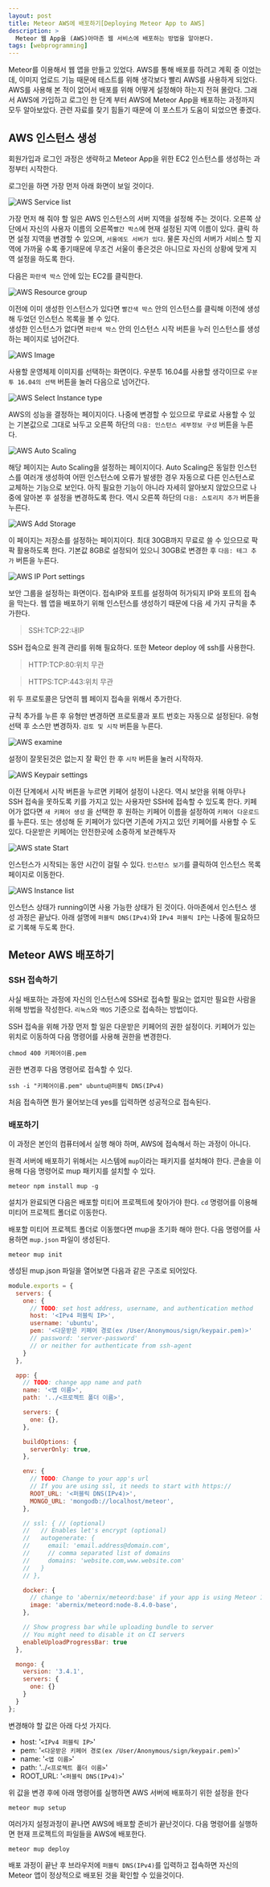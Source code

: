 ```yaml
---
layout: post
title: Meteor AWS에 배포하기[Deploying Meteor App to AWS]
description: >
  Meteor 웹 App을 (AWS)아마존 웹 서비스에 배포하는 방법을 알아본다.
tags: [webprogramming]
---
```


Meteor를 이용해서 웹 앱을 만들고 있었다. AWS를 통해 배포를 하려고 계획 중 이었는데, 이미지 업로드 기능 때문에 테스트를 위해 생각보다 빨리 AWS를 사용하게 되었다. AWS를 사용해 본 적이 없어서 배포를 위해 어떻게 설정해야 하는지 전혀 몰랐다. 그래서 AWS에 가입하고 로그인 한 단계 부터 AWS에 Meteor App을 배포하는 과정까지 모두 알아보았다. 관련 자료를 찾기 힘들기 때문에 이 포스트가 도움이 되었으면 좋겠다.

## AWS 인스턴스 생성
회원가입과 로그인 과정은 생략하고 Meteor App을 위한 EC2 인스턴스를 생성하는 과정부터 시작한다.

로그인을 하면 가장 먼저 아래 화면이 보일 것이다.

![](https://skaiblue.github.io/assets/img/posts/meteor/awsdeploy/1.png "AWS Service list")

가장 먼저 해 줘야 할 일은 AWS 인스턴스의 서버 지역을 설정해 주는 것이다.
오른쪽 상단에서 자신의 사용자 이름의 오른쪽`빨간 박스`에 현재 설정된 지역 이름이 있다.
클릭 하면 설정 지역을 변경할 수 있으며, `서울에도 서버가 있다`. 물론 자신의 서버가 서비스 할 지역에 가까울 수록 좋기때문에 무조건 서울이 좋은것은 아니므로 자신의 상황에 맞게 지역 설정을 하도록 한다.

다음은 `파란색 박스` 안에 있는 EC2를 클릭한다.

![](https://skaiblue.github.io/assets/img/posts/meteor/awsdeploy/2.png "AWS Resource group")

이전에 이미 생성한 인스턴스가 있다면 `빨간색 박스` 안의 인스턴스를 클릭해 이전에 생성해 두었던 인스턴스 목록을 볼 수 있다.<br>
생성한 인스턴스가 없다면 `파란색 박스` 안의 인스턴스 시작 버튼을 누러 인스턴스를 생성하는 페이지로 넘어간다.

![](https://skaiblue.github.io/assets/img/posts/meteor/awsdeploy/3.png "AWS Image")

사용할 운영체제 이미지를 선택하는 화면이다. 우분투 16.04를 사용할 생각이므로 `우분투 16.04의 선택` 버튼을 눌러 다음으로 넘어간다.

![](https://skaiblue.github.io/assets/img/posts/meteor/awsdeploy/4.png "AWS Select Instance type")

AWS의 성능을 결정하는 페이지이다. 나중에 변경할 수 있으므로 무료로 사용할 수 있는 기본값으로 그대로 놔두고 오른쪽 하단의 `다음: 인스턴스 세부정보 구성` 버튼을 누른다.

![](https://skaiblue.github.io/assets/img/posts/meteor/awsdeploy/5.png "AWS Auto Scaling")

해당 페이지는 Auto Scaling을 설정하는 페이지이다. Auto Scaling은 동일한 인스턴스를 여러개 생성하여 어떤 인스턴스에 오류가 발생한 경우 자동으로 다른 인스턴스로 교체하는 기능으로 보인다. 아직 필요한 기능이 아니라 자세히 알아보지 않았으므로 나중에 알아본 후 설정을 변경하도록 한다. 역시 오른쪽 하단의 `다음: 스토리지 추가` 버튼을 누른다.

![](https://skaiblue.github.io/assets/img/posts/meteor/awsdeploy/6.png "AWS Add Storage")

이 페이지는 저장소를 설정하는 페이지이다. 최대 30GB까지 무료로 쓸 수 있으므로 팍팍 활용하도록 한다. 기본값 8GB로 설정되어 있으니 30GB로 변경한 후 `다음: 테그 추가` 버튼을 누른다.

![](https://skaiblue.github.io/assets/img/posts/meteor/awsdeploy/7.png "AWS IP Port settings")

보안 그룹을 설정하는 화면이다. 접속IP와 포트를 설정하여 허가되지 IP와 포트의 접속을 막는다. 웹 앱을 배포하기 위해 인스턴스를 생성하기 때문에 다음 세 가지 규칙을 추가한다.

> SSH:TCP:22:내IP

SSH 접속으로 원격 관리를 위해 필요하다. 또한 Meteor deploy 에 ssh를 사용한다.

> HTTP:TCP:80:위치 무관

> HTTPS:TCP:443:위치 무관

위 두 프로토콜은 당연히 웹 페이지 접속을 위해서 추가한다.

규칙 추가를 누른 후 유형만 변경하면 프로토콜과 포트 번호는 자동으로 설정된다.
유형 선택 후 소스만 변경하자. `검토 및 시작` 버튼을 누른다.

![](https://skaiblue.github.io/assets/img/posts/meteor/awsdeploy/8.png "AWS examine")

설정이 잘못된것은 없는지 잘 확인 한 후 `시작` 버튼을 눌러 시작하자.

![](https://skaiblue.github.io/assets/img/posts/meteor/awsdeploy/9.png "AWS Keypair settings")

이전 단계에서 시작 버튼을 누르면 키페어 설정이 나온다. 역시 보안을 위해 아무나 SSH 접속을 못하도록 키를 가지고 있는 사용자만 SSH에 접속할 수 있도록 한다. 키페어가 없다면 `새 키페어 생성` 을 선택한 후 원하는 키페어 이름을 설정하여 `키페어 다운로드`를 누른다. 또는 생성해 둔 키페어가 있다면 기존에 가지고 있던 키페어를 사용할 수 도 있다.
다운받은 키페어는 안전한곳에 소중하게 보관해두자

![](https://skaiblue.github.io/assets/img/posts/meteor/awsdeploy/10.png "AWS state Start")

인스턴스가 시작되는 동안 시간이 걸릴 수 있다.
`인스턴스 보기`를 클릭하여 인스턴스 목록 페이지로 이동한다.

![](https://skaiblue.github.io/assets/img/posts/meteor/awsdeploy/11.png "AWS Instance list")

인스턴스 상태가 running이면 사용 가능한 상태가 된 것이다. 아마존에서 인스턴스 생성 과정은 끝났다. 아래 설명에 `퍼블릭 DNS(IPv4)`와 `IPv4 퍼블릭 IP`는 나중에 필요하므로 기록해 두도록 한다.

## Meteor AWS 배포하기

### SSH 접속하기
사실 배포하는 과정에 자신의 인스턴스에 SSH로 접속할 필요는 없지만 필요한 사람을 위해 방법을 작성한다. `리눅스`와 `맥OS` 기준으로 접속하는 방법이다.

SSH 접속을 위해 가장 먼저 할 일은 다운받은 키페어의 권한 설정이다. 키페어가 있는 위치로 이동하여 다음 명령어를 사용해 권한을 변경한다.

```
chmod 400 키페어이름.pem
```
권한 변경후 다음 명령어로 접속할 수 있다.
```
ssh -i "키페어이름.pem" ubuntu@퍼블릭 DNS(IPv4)
```

처음 접속하면 뭔가 물어보는데 yes를 입력하면 성공적으로 접속된다.

### 배포하기
이 과정은 본인의 컴퓨터에서 실행 해야 하며, AWS에 접속해서 하는 과정이 아니다.

원격 서버에 배포하기 위해서는 시스템에 `mup`이라는 패키지를 설치해야 한다. 
콘솔을 이용해 다음 명령어로 mup 패키지를 설치할 수 있다.

```
meteor npm install mup -g
```

설치가 완료되면 다음은 배포할 미티어 프로젝트에 찾아가야 한다. `cd` 명령어를 이용해 미티어 프로젝트 폴더로 이동한다.

배포할 미티어 프로젝트 폴더로 이동했다면 mup을 초기화 해야 한다.
다음 명령어를 사용하면 `mup.json` 파일이 생성된다.
```
meteor mup init
```

생성된 mup.json 파일을 열어보면 다음과 같은 구조로 되어있다.
```js
module.exports = {
  servers: {
    one: {
      // TODO: set host address, username, and authentication method
      host: '<IPv4 퍼블릭 IP>',
      username: 'ubuntu',
      pem: '<다운받은 키페어 경로(ex /User/Anonymous/sign/keypair.pem)>'
      // password: 'server-password'
      // or neither for authenticate from ssh-agent
    }
  },

  app: {
    // TODO: change app name and path
    name: '<앱 이름>',
    path: '../<프로젝트 폴더 이름>',

    servers: {
      one: {},
    },

    buildOptions: {
      serverOnly: true,
    },

    env: {
      // TODO: Change to your app's url
      // If you are using ssl, it needs to start with https://
      ROOT_URL: '<퍼블릭 DNS(IPv4)>',
      MONGO_URL: 'mongodb://localhost/meteor',
    },

    // ssl: { // (optional)
    //   // Enables let's encrypt (optional)
    //   autogenerate: {
    //     email: 'email.address@domain.com',
    //     // comma separated list of domains
    //     domains: 'website.com,www.website.com'
    //   }
    // },

    docker: {
      // change to 'abernix/meteord:base' if your app is using Meteor 1.4 - 1.5
      image: 'abernix/meteord:node-8.4.0-base',
    },

    // Show progress bar while uploading bundle to server
    // You might need to disable it on CI servers
    enableUploadProgressBar: true
  },

  mongo: {
    version: '3.4.1',
    servers: {
      one: {}
    }
  }
};

```

변경해야 할 값은 아래 다섯 가지다.
- host: '`<IPv4 퍼블릭 IP>`'
- pem: '`<다운받은 키페어 경로(ex /User/Anonymous/sign/keypair.pem)>`'
- name: '`<앱 이름>`'
- path: '../`<프로젝트 폴더 이름>`'
- ROOT_URL: '`<퍼블릭 DNS(IPv4)>`'

위 값을 변경 후에 아래 명령어를 실행하면 AWS 서버에 배포하기 위한 설정을 한다
```
meteor mup setup
```
여러가지 설정과정이 끝나면 AWS에 배포할 준비가 끝난것이다.
다음 명령어를 실행하면 현재 프로젝트의 파일들을 AWS에 배포한다.

```
meteor mup deploy
```
배포 과정이 끝난 후 브라우저에 `퍼블릭 DNS(IPv4)`를 입력하고 접속하면 자신의 Meteor 앱이 정상적으로 배포된 것을 확인할 수 있을것이다.